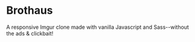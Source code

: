 # Brothaus

A responsive Imgur clone made with vanilla Javascript and Sass--without the ads & clickbait!

